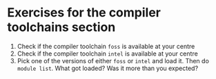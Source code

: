 # Exercises for the compiler toolchains section  

1. Check if the compiler toolchain ``foss`` is available at your centre
2. Check if the compiler toolchain ``intel`` is available at your centre
3. Pick one of the versions of either ``foss`` or ``intel`` and load it. Then do ``module list``. What got loaded? Was it more than you expected? 

